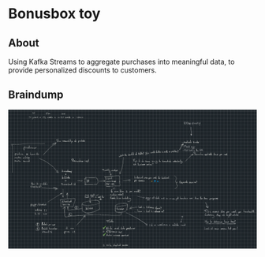 # Bonusbox toy

## About
Using Kafka Streams to aggregate purchases into meaningful data, to provide personalized discounts to customers.

## Braindump
![This probably only makes sense to the person who jotted it down ; )](/notes/braindump_2023-11-04.png)
